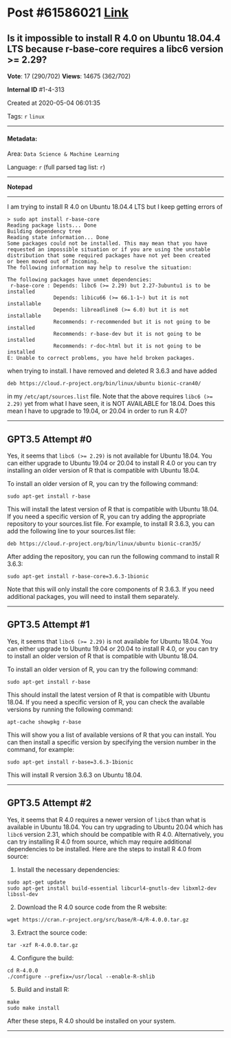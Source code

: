 
# Post \#61586021 [Link](https://stackoverflow.com/questions/61586021/)

## Is it impossible to install R 4.0 on Ubuntu 18.04.4 LTS because r-base-core requires a libc6 version >= 2.29?

**Vote**: 17 (290/702) **Views**: 14675 (362/702) 

**Internal ID** \#1-4-313

Created at 2020-05-04 06:01:35

Tags: `r` `linux`

----------

#### Metadata:

Area: `Data Science & Machine Learning`

Language: `r` (full parsed tag list: `r`)

----------

**Notepad**


----------

I am trying to install R 4.0 on Ubuntu 18.04.4 LTS but I keep getting errors of 

```
> sudo apt install r-base-core
Reading package lists... Done
Building dependency tree
Reading state information... Done
Some packages could not be installed. This may mean that you have
requested an impossible situation or if you are using the unstable
distribution that some required packages have not yet been created
or been moved out of Incoming.
The following information may help to resolve the situation:

The following packages have unmet dependencies:
 r-base-core : Depends: libc6 (>= 2.29) but 2.27-3ubuntu1 is to be installed
               Depends: libicu66 (>= 66.1-1~) but it is not installable
               Depends: libreadline8 (>= 6.0) but it is not installable
               Recommends: r-recommended but it is not going to be installed
               Recommends: r-base-dev but it is not going to be installed
               Recommends: r-doc-html but it is not going to be installed
E: Unable to correct problems, you have held broken packages.
```


when trying to install. I have removed and deleted R 3.6.3 and have added 

```
deb https://cloud.r-project.org/bin/linux/ubuntu bionic-cran40/
```


in my `/etc/apt/sources.list` file. Note that the above requires `libc6 (>= 2.29)` yet from what I have seen, it is NOT AVAILABLE for 18.04. Does this mean I have to upgrade to 19.04, or 20.04 in order to run R 4.0?


----------
        
## GPT3.5 Attempt \#0

Yes, it seems that `libc6 (>= 2.29)` is not available for Ubuntu 18.04. You can either upgrade to Ubuntu 19.04 or 20.04 to install R 4.0 or you can try installing an older version of R that is compatible with Ubuntu 18.04. 

To install an older version of R, you can try the following command:

```
sudo apt-get install r-base
```

This will install the latest version of R that is compatible with Ubuntu 18.04. If you need a specific version of R, you can try adding the appropriate repository to your sources.list file. For example, to install R 3.6.3, you can add the following line to your sources.list file:

```
deb https://cloud.r-project.org/bin/linux/ubuntu bionic-cran35/
```

After adding the repository, you can run the following command to install R 3.6.3:

```
sudo apt-get install r-base-core=3.6.3-1bionic
``` 

Note that this will only install the core components of R 3.6.3. If you need additional packages, you will need to install them separately.

--------

## GPT3.5 Attempt \#1

Yes, it seems that `libc6 (>= 2.29)` is not available for Ubuntu 18.04. You can either upgrade to Ubuntu 19.04 or 20.04 to install R 4.0, or you can try to install an older version of R that is compatible with Ubuntu 18.04. 

To install an older version of R, you can try the following command:

```
sudo apt-get install r-base
```

This should install the latest version of R that is compatible with Ubuntu 18.04. If you need a specific version of R, you can check the available versions by running the following command:

```
apt-cache showpkg r-base
```

This will show you a list of available versions of R that you can install. You can then install a specific version by specifying the version number in the command, for example:

```
sudo apt-get install r-base=3.6.3-1bionic
```

This will install R version 3.6.3 on Ubuntu 18.04.

--------

## GPT3.5 Attempt \#2

Yes, it seems that R 4.0 requires a newer version of `libc6` than what is available in Ubuntu 18.04. You can try upgrading to Ubuntu 20.04 which has `libc6` version 2.31, which should be compatible with R 4.0. Alternatively, you can try installing R 4.0 from source, which may require additional dependencies to be installed. Here are the steps to install R 4.0 from source:

1. Install the necessary dependencies:

```
sudo apt-get update
sudo apt-get install build-essential libcurl4-gnutls-dev libxml2-dev libssl-dev
```

2. Download the R 4.0 source code from the R website:

```
wget https://cran.r-project.org/src/base/R-4/R-4.0.0.tar.gz
```

3. Extract the source code:

```
tar -xzf R-4.0.0.tar.gz
```

4. Configure the build:

```
cd R-4.0.0
./configure --prefix=/usr/local --enable-R-shlib
```

5. Build and install R:

```
make
sudo make install
```

After these steps, R 4.0 should be installed on your system.

--------
